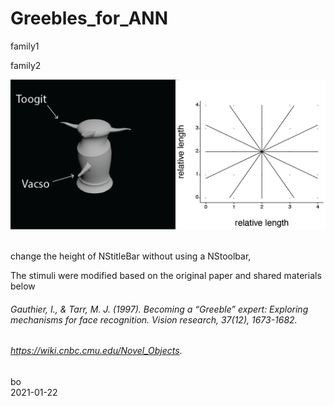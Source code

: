 # Greebles_for_ANN


family1 <br />

family2 <br />


![alt tag](https://github.com/ZHANGneuro/Greebles_for_ANN/blob/master/Greebles_for_ANN/illustrator_figure-01.png)
<br /><br />

change the height of NStitleBar without using a NStoolbar,<br />


The stimuli were modified based on the original paper and shared materials below 
###### *Gauthier, I., & Tarr, M. J. (1997). Becoming a “Greeble” expert: Exploring mechanisms for face recognition. Vision research, 37(12), 1673-1682.*
###### *https://wiki.cnbc.cmu.edu/Novel_Objects.*


bo <br />
2021-01-22

